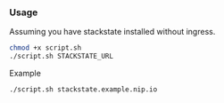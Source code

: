 ### Usage

Assuming you have stackstate installed without ingress. 
```bash 
chmod +x script.sh
./script.sh STACKSTATE_URL
```
Example
```bash 
./script.sh stackstate.example.nip.io
```
